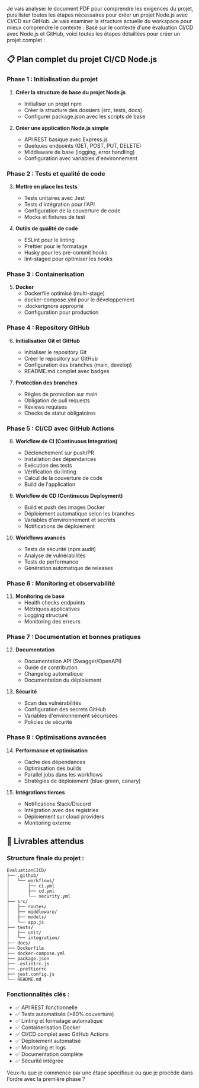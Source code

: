 Je vais analyser le document PDF pour comprendre les exigences du projet, puis lister toutes les étapes nécessaires pour créer un projet Node.js avec CI/CD sur GitHub. Je vais examiner la structure actuelle du workspace pour mieux comprendre le contexte : Basé sur le contexte d'une évaluation CI/CD avec Node.js et GitHub, voici toutes les étapes détaillées pour créer un projet complet :

## 📋 **Plan complet du projet CI/CD Node.js**

### **Phase 1 : Initialisation du projet**
1. **Créer la structure de base du projet Node.js**
   - Initialiser un projet npm
   - Créer la structure des dossiers (src, tests, docs)
   - Configurer package.json avec les scripts de base

2. **Créer une application Node.js simple**
   - API REST basique avec Express.js
   - Quelques endpoints (GET, POST, PUT, DELETE)
   - Middleware de base (logging, error handling)
   - Configuration avec variables d'environnement

### **Phase 2 : Tests et qualité de code**
3. **Mettre en place les tests**
   - Tests unitaires avec Jest
   - Tests d'intégration pour l'API
   - Configuration de la couverture de code
   - Mocks et fixtures de test

4. **Outils de qualité de code**
   - ESLint pour le linting
   - Prettier pour le formatage
   - Husky pour les pre-commit hooks
   - lint-staged pour optimiser les hooks

### **Phase 3 : Containerisation**
5. **Docker**
   - Dockerfile optimisé (multi-stage)
   - docker-compose.yml pour le développement
   - .dockerignore approprié
   - Configuration pour production

### **Phase 4 : Repository GitHub**
6. **Initialisation Git et GitHub**
   - Initialiser le repository Git
   - Créer le repository sur GitHub
   - Configuration des branches (main, develop)
   - README.md complet avec badges

7. **Protection des branches**
   - Règles de protection sur main
   - Obligation de pull requests
   - Reviews requises
   - Checks de statut obligatoires

### **Phase 5 : CI/CD avec GitHub Actions**
8. **Workflow de CI (Continuous Integration)**
   - Déclenchement sur push/PR
   - Installation des dépendances
   - Exécution des tests
   - Vérification du linting
   - Calcul de la couverture de code
   - Build de l'application

9. **Workflow de CD (Continuous Deployment)**
   - Build et push des images Docker
   - Déploiement automatique selon les branches
   - Variables d'environnement et secrets
   - Notifications de déploiement

10. **Workflows avancés**
    - Tests de sécurité (npm audit)
    - Analyse de vulnérabilités
    - Tests de performance
    - Génération automatique de releases

### **Phase 6 : Monitoring et observabilité**
11. **Monitoring de base**
    - Health checks endpoints
    - Métriques applicatives
    - Logging structuré
    - Monitoring des erreurs

### **Phase 7 : Documentation et bonnes pratiques**
12. **Documentation**
    - Documentation API (Swagger/OpenAPI)
    - Guide de contribution
    - Changelog automatique
    - Documentation du déploiement

13. **Sécurité**
    - Scan des vulnérabilités
    - Configuration des secrets GitHub
    - Variables d'environnement sécurisées
    - Policies de sécurité

### **Phase 8 : Optimisations avancées**
14. **Performance et optimisation**
    - Cache des dépendances
    - Optimisation des builds
    - Parallel jobs dans les workflows
    - Stratégies de déploiement (blue-green, canary)

15. **Intégrations tierces**
    - Notifications Slack/Discord
    - Intégration avec des registries
    - Déploiement sur cloud providers
    - Monitoring externe

## 🎯 **Livrables attendus**

### **Structure finale du projet :**
```
EvaluationCICD/
├── .github/
│   └── workflows/
│       ├── ci.yml
│       ├── cd.yml
│       └── security.yml
├── src/
│   ├── routes/
│   ├── middleware/
│   ├── models/
│   └── app.js
├── tests/
│   ├── unit/
│   └── integration/
├── docs/
├── Dockerfile
├── docker-compose.yml
├── package.json
├── .eslintrc.js
├── .prettierrc
├── jest.config.js
└── README.md
```

### **Fonctionnalités clés :**
- ✅ API REST fonctionnelle
- ✅ Tests automatisés (>80% couverture)
- ✅ Linting et formatage automatique
- ✅ Containerisation Docker
- ✅ CI/CD complet avec GitHub Actions
- ✅ Déploiement automatisé
- ✅ Monitoring et logs
- ✅ Documentation complète
- ✅ Sécurité intégrée

Veux-tu que je commence par une étape spécifique ou que je procède dans l'ordre avec la première phase ?